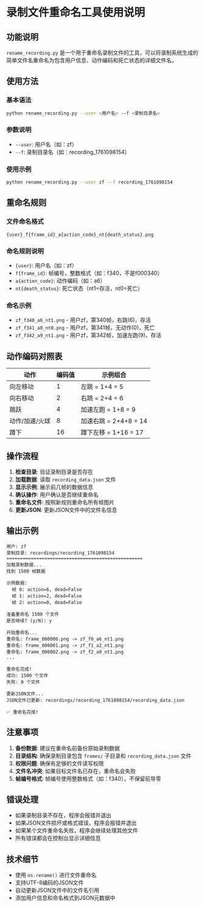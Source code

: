 # 录制文件重命名工具使用说明

## 功能说明

`rename_recording.py` 是一个用于重命名录制文件的工具，可以将录制系统生成的简单文件名重命名为包含用户信息、动作编码和死亡状态的详细文件名。

## 使用方法

### 基本语法
```bash
python rename_recording.py --user <用户名> --f <录制目录名>
```

### 参数说明
- `--user`: 用户名（如：zf）
- `--f`: 录制目录名（如：recording_1761098154）

### 使用示例
```bash
python rename_recording.py --user zf --f recording_1761098154
```

## 重命名规则

### 文件命名格式
```
{user}_f{frame_id}_a{action_code}_nt{death_status}.png
```

### 命名规则说明
- `{user}`: 用户名（如：zf）
- `f{frame_id}`: 帧编号，整数格式（如：f340，不是f000340）
- `a{action_code}`: 动作编码（如：a6）
- `nt{death_status}`: 死亡状态（nt1=存活，nt0=死亡）

### 命名示例
- `zf_f340_a6_nt1.png` - 用户zf，第340帧，右跳(6)，存活
- `zf_f341_a0_nt0.png` - 用户zf，第341帧，无动作(0)，死亡
- `zf_f342_a9_nt1.png` - 用户zf，第342帧，加速左跑(9)，存活

## 动作编码对照表

| 动作 | 编码值 | 示例组合 |
|------|--------|----------|
| 向左移动 | 1 | 左跳 = 1+4 = 5 |
| 向右移动 | 2 | 右跳 = 2+4 = 6 |
| 跳跃 | 4 | 加速左跑 = 1+8 = 9 |
| 动作/加速/火球 | 8 | 加速右跳 = 2+4+8 = 14 |
| 蹲下 | 16 | 蹲下左移 = 1+16 = 17 |

## 操作流程

1. **检查目录**: 验证录制目录是否存在
2. **加载数据**: 读取 `recording_data.json` 文件
3. **显示示例**: 展示前几帧的数据信息
4. **确认操作**: 用户确认是否继续重命名
5. **重命名文件**: 按照新规则重命名所有帧图片
6. **更新JSON**: 更新JSON文件中的文件名信息

## 输出示例

```
用户: zf
录制目录: recordings/recording_1761098154
==================================================
加载录制数据...
找到 1500 帧数据

示例数据:
  帧 0: action=6, dead=False
  帧 1: action=2, dead=False
  帧 2: action=0, dead=False

准备重命名 1500 个文件
是否继续? (y/N): y

开始重命名...
重命名: frame_000000.png -> zf_f0_a6_nt1.png
重命名: frame_000001.png -> zf_f1_a2_nt1.png
重命名: frame_000002.png -> zf_f2_a0_nt1.png
...

重命名完成!
成功: 1500 个文件
失败: 0 个文件

更新JSON文件...
JSON文件已更新: recordings/recording_1761098154/recording_data.json

✅ 重命名完成!
```

## 注意事项

1. **备份数据**: 建议在重命名前备份原始录制数据
2. **目录结构**: 确保录制目录包含 `frames/` 子目录和 `recording_data.json` 文件
3. **权限问题**: 确保有足够的文件读写权限
4. **文件名冲突**: 如果目标文件名已存在，重命名会失败
5. **帧编号格式**: 帧编号使用整数格式（如：f340），不保留前导零

## 错误处理

- 如果录制目录不存在，程序会报错并退出
- 如果JSON文件损坏或格式错误，程序会报错并退出
- 如果某个文件重命名失败，程序会继续处理其他文件
- 所有错误都会在控制台显示详细信息

## 技术细节

- 使用 `os.rename()` 进行文件重命名
- 支持UTF-8编码的JSON文件
- 自动更新JSON文件中的文件名引用
- 添加用户信息和命名格式到JSON元数据中
